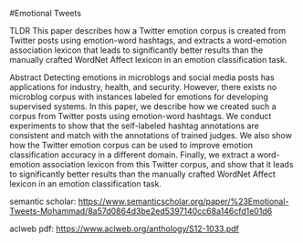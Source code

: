 #Emotional Tweets

TLDR
This paper describes how a Twitter emotion corpus is created from Twitter posts using emotion-word hashtags, and extracts a word-emotion association lexicon that leads to significantly better results than the manually crafted WordNet Affect lexicon in an emotion classification task.

Abstract
Detecting emotions in microblogs and social media posts has applications for industry, health, and security. However, there exists no microblog corpus with instances labeled for emotions for developing supervised systems. In this paper, we describe how we created such a corpus from Twitter posts using emotion-word hashtags. We conduct experiments to show that the self-labeled hashtag annotations are consistent and match with the annotations of trained judges. We also show how the Twitter emotion corpus can be used to improve emotion classification accuracy in a different domain. Finally, we extract a word-emotion association lexicon from this Twitter corpus, and show that it leads to significantly better results than the manually crafted WordNet Affect lexicon in an emotion classification task.

semantic scholar:
https://www.semanticscholar.org/paper/%23Emotional-Tweets-Mohammad/8a57d0864d3be2ed5397140cc68a146cfd1e01d6

aclweb pdf:
https://www.aclweb.org/anthology/S12-1033.pdf
